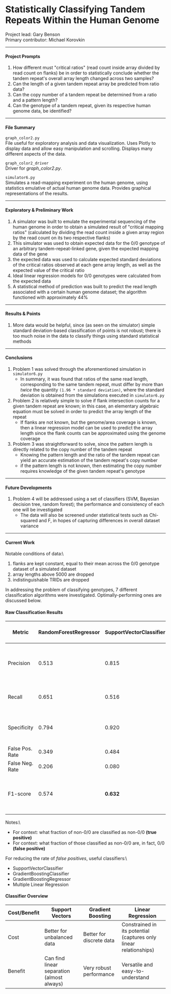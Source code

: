 # Statistically Classifying Tandem Repeats Within the Human Genome
Project lead: Gary Benson\
Primary contributor: Michael Korovkin

***
#### Project Prompts
1. How different must "critical ratios" (read count inside array divided by read
count on flanks) be in order to statistically conclude whether the tandem repeat's
overall array length changed across two samples?
2. Can the length of a given tandem repeat array be predicted from ratio data?
3. Can the copy number of a tandem repeat be determined from a ratio and a pattern
length?
4. Can the genotype of a tandem repeat, given its respective human genome data, be
identified?

***
#### File Summary
```graph_color2.py```\
File useful for exploratory analysis and data visualization. Uses Plotly to display
data and allow easy manipulation and scrolling. Displays many different aspects of
the data.

```graph_color2_driver```\
Driver for <i>graph_color2.py</i>.

```simulator6.py```\
Simulates a read-mapping experiment on the human genome, using statistics emulative
of actual human genome data. Provides graphical representations of the results.

***
#### Exploratory & Preliminary Work
1. A simulator was built to emulate the experimental sequencing of the human genome
in order to obtain a simulated result of "critical mapping ratios" (calculated by
dividing the read count inside a given array region by the read count on its two
respective flanks)
2. This simulator was used to obtain expected data for the 0/0 genotype of an
arbitrary tandem-repeat-linked gene, given the expected mapping data of the gene
3. the expected data was used to calculate expected standard deviations of the
critical ratios observed at each gene array length, as well as the expected value
of the critical ratio
4. Ideal linear regression models for 0/0 genotypes were calculated from the
expected data
5. A statistical method of prediction was built to predict the read length
associated with a certain human genome dataset; the algorithm functioned with
approximately 44%

***
#### Results & Points
1. More data would be helpful, since (as seen on the simulator) simple standard
deviation-based classification of points is not robust; there is too much noise
in the data to classify things using standard statistical methods

***
#### Conclusions
1. Problem 1 was solved through the aforementioned simulation in
```simulator6.py```
    * In summary, it was found that ratios of the same read length, corresponding
    to the same tandem repeat, must differ by more than <i>twice</i> the quantity
    ```(1.96 * standard deviation)```, where the standard deviation is obtained
    from the simulations executed in ```simulator6.py```
2. Problem 2 is relatively simple to solve if flank intersection counts for a given
tandem repeat are known; in this case, an elementary algebraic equation must be
solved in order to predict the array length of the repeat
    * If flanks are not known, but the genome/area coverage is known, then a linear
    regression model can be used to predict the array length since the flank counts
    can be approximated using the genome coverage
3. Problem 3 was straightforward to solve, since the pattern length is directly
related to the copy number of the tandem repeat
    * Knowing the pattern length and the ratio of the tandem repeat can yield an
    accurate estimation of the tandem repeat's copy number
    * if the pattern length is not known, then estimating the copy number requires
    knowledge of the given tandem repeat's genotype
    
***
#### Future Developments
1. Problem 4 will be addressed using a set of classifiers (SVM, Bayesian decision
tree, random forest); the performance and consistency of each one will be
investigated
    * The data will also be screened under statistical tests such as Chi-squared
    and F, in hopes of capturing differences in overall dataset variance

***
#### Current Work

Notable conditions of data:\
1. flanks are kept constant, equal to their mean across the 0/0 genotype dataset of a simulated dataset
2. array lengths above 5000 are dropped
3. indistinguishable TRIDs are dropped

In addressing the problem of classifying genotypes, 7 different classification algorithms were investigated. Optimally-performing ones are discussed below.

#### Raw Classification Results

| Metric | RandomForestRegressor | SupportVectorClassifier | GaussianProcessRegressor | BaggingClassifier | GradientBoostingClassifier | GradientBoostingRegressor | Multiple Linear Regression | Definition |
|---|---|---|---|---|---|---|---|---|
| Precision        | 0.513 | 0.815 | 0.513 | 0.564 | 0.724 | 0.733 | 0.967 | TP / (TP + FP), rate of true positives out of all positives |
| Recall           | 0.651 | 0.516 | 0.609 | 0.630 | 0.583 | 0.588 | 0.503 | TP / (TP + FN), true positive rate |
| Specificity      | 0.794 | 0.920 | 0.759 | 0.830 | 0.951 | 0.955 | 0.989 | TN / (TN + FP), true negative rate |
| False Pos. Rate  | 0.349 | 0.484 | 0.391 | 0.370 | 0.417 | 0.419 | 0.497 | 1 - recall |
| False Neg. Rate  | 0.206 | 0.080 | 0.240 | 0.172 | 0.048 | 0.044 | 0.011 | 1 - specificity |
| F1-score         | 0.574 | **0.632** | 0.556 | 0.595 | **0.646** | **0.647** | **0.661** | harmonic mean of precision and recall; [worst=0, best=1] |

Notes:\
* For context: what fraction of non-0/0 are classified as non-0/0 **(true positive)**
* For context: what fraction of those classified as non-0/0 are, in fact, 0/0 **(false  positive)**

For reducing the rate of *false positives*, useful classifiers:\
* SupportVectorClassifier
* GradientBoostingClassifier
* GradientBoostingRegressor
* Multiple Linear Regression

#### Classifier Overview

| Cost/Benefit | Support Vectors                            | Gradient Boosting        | Linear Regression                                                 |
|--------------|--------------------------------------------|--------------------------|-------------------------------------------------------------------|
| Cost         | Better for unbalanced data                 | Better for discrete data | Constrained in its potential (captures only linear relationships) |
| Benefit      | Can find linear separation (almost always) | Very robust performance  | Versatile and easy-to-understand                                  |